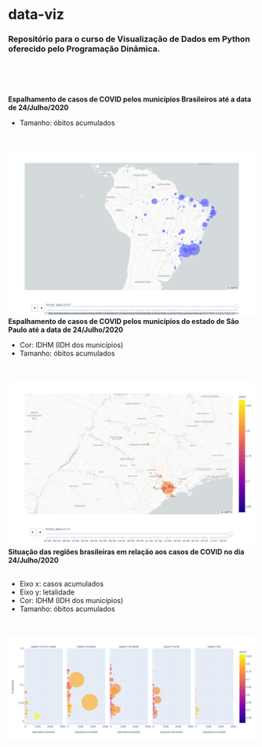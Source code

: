 # data-viz

<h3><b>Repositório para o curso de Visualização de Dados em Python oferecido pelo Programação Dinâmica.</b></h3>
<br></br>
<br></br>
<b>Espalhamento de casos de COVID pelos municípios Brasileiros até a data de 24/Julho/2020</b>
<br>
<ul>
<li> Tamanho: óbitos acumulados
</ul>
<br></br>
<img src="https://github.com/brunatoloti/data-viz/blob/main/img/espalhamento-brasil.png">
</br>
<b>Espalhamento de casos de COVID pelos municípios do estado de São Paulo até a data de 24/Julho/2020</b>
<br>
<ul>
<li> Cor: IDHM (IDH dos municípios)
<li> Tamanho: óbitos acumulados
</ul>
<br></br>
<img src="https://github.com/brunatoloti/data-viz/blob/main/img/espalhamento-saopaulo.png">
</br>
<b>Situação das regiões brasileiras em relação aos casos de COVID no dia 24/Julho/2020</b>
<br></br>
<ul>
<li> Eixo x: casos acumulados
<li> Eixo y: letalidade 
<li> Cor: IDHM (IDH dos municípios)
<li> Tamanho: óbitos acumulados
</ul>
<br></br>
<img src="https://github.com/brunatoloti/data-viz/blob/main/img/situacao-regioes.png">
